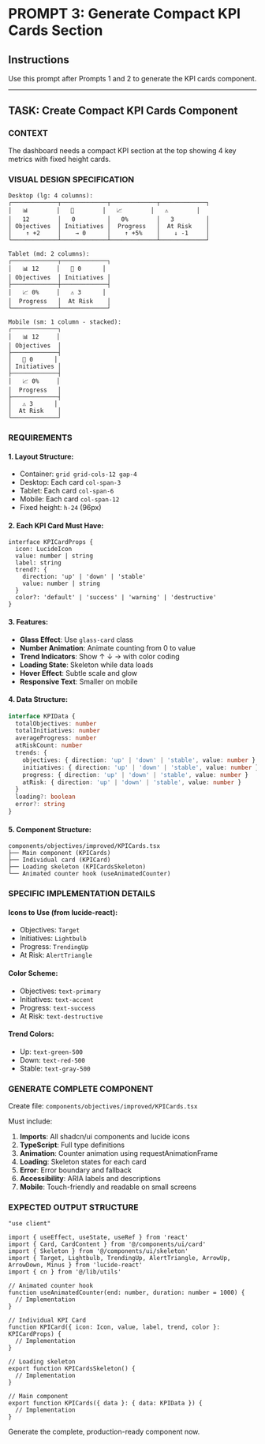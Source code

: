 # PROMPT 3: Generate Compact KPI Cards Section

## Instructions
Use this prompt after Prompts 1 and 2 to generate the KPI cards component.

---

## TASK: Create Compact KPI Cards Component

### CONTEXT
The dashboard needs a compact KPI section at the top showing 4 key metrics with fixed height cards.

### VISUAL DESIGN SPECIFICATION
```
Desktop (lg: 4 columns):
┌─────────────┬─────────────┬─────────────┬─────────────┐
│   📊        │   🎯        │   📈        │   ⚠️        │
│   12        │   0         │   0%        │   3         │
│ Objectives  │ Initiatives │  Progress   │  At Risk    │
│    ↑ +2     │    → 0      │    ↑ +5%    │    ↓ -1     │
└─────────────┴─────────────┴─────────────┴─────────────┘

Tablet (md: 2 columns):
┌─────────────┬─────────────┐
│   📊 12     │   🎯 0      │
│ Objectives  │ Initiatives │
├─────────────┼─────────────┤
│   📈 0%     │   ⚠️ 3      │
│  Progress   │  At Risk    │
└─────────────┴─────────────┘

Mobile (sm: 1 column - stacked):
┌─────────────┐
│   📊 12     │
│ Objectives  │
├─────────────┤
│   🎯 0      │
│ Initiatives │
├─────────────┤
│   📈 0%     │
│  Progress   │
├─────────────┤
│   ⚠️ 3      │
│  At Risk    │
└─────────────┘
```

### REQUIREMENTS

#### 1. Layout Structure:
- Container: `grid grid-cols-12 gap-4`
- Desktop: Each card `col-span-3`
- Tablet: Each card `col-span-6`
- Mobile: Each card `col-span-12`
- Fixed height: `h-24` (96px)

#### 2. Each KPI Card Must Have:
```tsx
interface KPICardProps {
  icon: LucideIcon
  value: number | string
  label: string
  trend?: {
    direction: 'up' | 'down' | 'stable'
    value: number | string
  }
  color?: 'default' | 'success' | 'warning' | 'destructive'
}
```

#### 3. Features:
- **Glass Effect**: Use `glass-card` class
- **Number Animation**: Animate counting from 0 to value
- **Trend Indicators**: Show ↑ ↓ → with color coding
- **Loading State**: Skeleton while data loads
- **Hover Effect**: Subtle scale and glow
- **Responsive Text**: Smaller on mobile

#### 4. Data Structure:
```typescript
interface KPIData {
  totalObjectives: number
  totalInitiatives: number
  averageProgress: number
  atRiskCount: number
  trends: {
    objectives: { direction: 'up' | 'down' | 'stable', value: number }
    initiatives: { direction: 'up' | 'down' | 'stable', value: number }
    progress: { direction: 'up' | 'down' | 'stable', value: number }
    atRisk: { direction: 'up' | 'down' | 'stable', value: number }
  }
  loading?: boolean
  error?: string
}
```

#### 5. Component Structure:
```
components/objectives/improved/KPICards.tsx
├── Main component (KPICards)
├── Individual card (KPICard)
├── Loading skeleton (KPICardsSkeleton)
└── Animated counter hook (useAnimatedCounter)
```

### SPECIFIC IMPLEMENTATION DETAILS

#### Icons to Use (from lucide-react):
- Objectives: `Target`
- Initiatives: `Lightbulb`
- Progress: `TrendingUp`
- At Risk: `AlertTriangle`

#### Color Scheme:
- Objectives: `text-primary`
- Initiatives: `text-accent`
- Progress: `text-success`
- At Risk: `text-destructive`

#### Trend Colors:
- Up: `text-green-500`
- Down: `text-red-500`
- Stable: `text-gray-500`

### GENERATE COMPLETE COMPONENT

Create file: `components/objectives/improved/KPICards.tsx`

Must include:
1. **Imports**: All shadcn/ui components and lucide icons
2. **TypeScript**: Full type definitions
3. **Animation**: Counter animation using requestAnimationFrame
4. **Loading**: Skeleton states for each card
5. **Error**: Error boundary and fallback
6. **Accessibility**: ARIA labels and descriptions
7. **Mobile**: Touch-friendly and readable on small screens

### EXPECTED OUTPUT STRUCTURE

```tsx
"use client"

import { useEffect, useState, useRef } from 'react'
import { Card, CardContent } from '@/components/ui/card'
import { Skeleton } from '@/components/ui/skeleton'
import { Target, Lightbulb, TrendingUp, AlertTriangle, ArrowUp, ArrowDown, Minus } from 'lucide-react'
import { cn } from '@/lib/utils'

// Animated counter hook
function useAnimatedCounter(end: number, duration: number = 1000) {
  // Implementation
}

// Individual KPI Card
function KPICard({ icon: Icon, value, label, trend, color }: KPICardProps) {
  // Implementation
}

// Loading skeleton
export function KPICardsSkeleton() {
  // Implementation
}

// Main component
export function KPICards({ data }: { data: KPIData }) {
  // Implementation
}
```

Generate the complete, production-ready component now.
